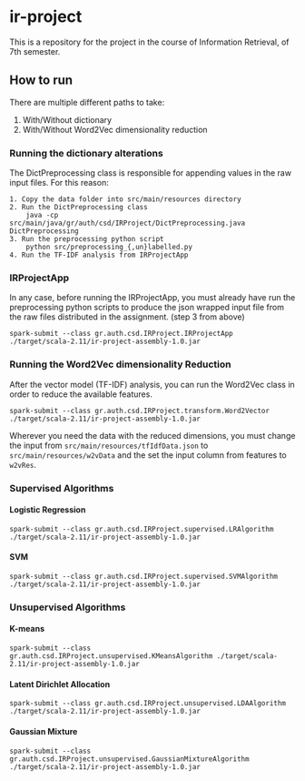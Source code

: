 # ir-project

This is a repository for the project in the course of Information Retrieval, of 7th semester.

## How to run

There are multiple different paths to take:

1. With/Without dictionary
2. With/Without Word2Vec dimensionality reduction

### Running the dictionary alterations

The DictPreprocessing class is responsible for appending values in the raw input files. For this reason:

```
1. Copy the data folder into src/main/resources directory
2. Run the DictPreprocessing class
    java -cp src/main/java/gr/auth/csd/IRProject/DictPreprocessing.java DictPreprocessing
3. Run the preprocessing python script
    python src/preprocessing_{,un}labelled.py
4. Run the TF-IDF analysis from IRProjectApp
```

### IRProjectApp

In any case, before running the IRProjectApp, 
you must already have run the preprocessing python scripts to produce the json wrapped input file from the raw files distributed in the assignment.
(step 3 from above)

```
spark-submit --class gr.auth.csd.IRProject.IRProjectApp ./target/scala-2.11/ir-project-assembly-1.0.jar
```

### Running the Word2Vec dimensionality Reduction

After the vector model (TF-IDF) analysis, you can run the Word2Vec class in order to reduce the available features.

```
spark-submit --class gr.auth.csd.IRProject.transform.Word2Vector ./target/scala-2.11/ir-project-assembly-1.0.jar
```

Wherever you need the data with the reduced dimensions, you must change the input from `src/main/resources/tfIdfData.json` to `src/main/resources/w2vData` and the set the input 
column from features to `w2vRes`.


### Supervised Algorithms

#### Logistic Regression

```
spark-submit --class gr.auth.csd.IRProject.supervised.LRAlgorithm ./target/scala-2.11/ir-project-assembly-1.0.jar
```

#### SVM

```
spark-submit --class gr.auth.csd.IRProject.supervised.SVMAlgorithm ./target/scala-2.11/ir-project-assembly-1.0.jar
```


### Unsupervised Algorithms

#### K-means

```
spark-submit --class gr.auth.csd.IRProject.unsupervised.KMeansAlgorithm ./target/scala-2.11/ir-project-assembly-1.0.jar
```


#### Latent Dirichlet Allocation

```
spark-submit --class gr.auth.csd.IRProject.unsupervised.LDAAlgorithm ./target/scala-2.11/ir-project-assembly-1.0.jar
```

#### Gaussian Mixture

```
spark-submit --class gr.auth.csd.IRProject.unsupervised.GaussianMixtureAlgorithm ./target/scala-2.11/ir-project-assembly-1.0.jar
```
